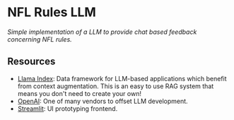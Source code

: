 # NFL Rules LLM
_Simple implementation of a LLM to provide chat based feedback concerning NFL rules._

## Resources
- [Llama Index](https://docs.llamaindex.ai/en/stable/): Data framework for LLM-based applications which benefit from context augmentation. This is an easy to use RAG system that means you don't need to create your own! 
- [OpenAI](https://openai.com/): One of many vendors to offset LLM development.
- [Streamlit](https://streamlit.io/): UI prototyping frontend.